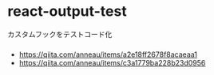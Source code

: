 # react-output-test

カスタムフックをテストコード化

###

- https://qiita.com/anneau/items/a2e18ff2678f8acaeaa1
- https://qiita.com/anneau/items/c3a1779ba228b23d0956
